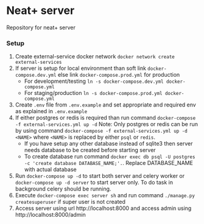 # Neat+ server

Repository for neat+ server

### Setup
1. Create external-service docker network `docker network create external-services`
2. If server is setup for local environment than soft link `docker-compose.dev.yml` else link `docker-compose.prod.yml` for production
    - For development/testing `ln -s docker-compose.dev.yml docker-compose.yml`
    - For staging/production `ln -s docker-compose.prod.yml docker-compose.yml`
3. Create `.env` file from `.env.example` and set appropriate and required env as explained in `.env.example`
4. If either postgres or redis is required than run command `docker-compose -f external-services.yml up -d` Note: Only postgres or redis can be run by using command `docker-compose -f external-services.yml up -d <NAME>` where `<NAME>` is replaced by either `psql` or `redis`.
    - If you have setup any other database instead of sqlite3 then server needs database to be created before starting server
    - To create database run command `docker exec db psql -U postgres -c 'create database DATABASE_NAME;'.`. Replace DATABASE_NAME with actual database
5. Run `docker-compose up -d` to start both server and celery worker or `docker-compose up -d server` to start server only. To do task in background celery should be running.
6. Execute `docker-compose exec server sh` and run command `./manage.py createsuperuser` if super user is not created
7. Access server using url http://localhost:8000 and access admin using http://localhost:8000/admin
